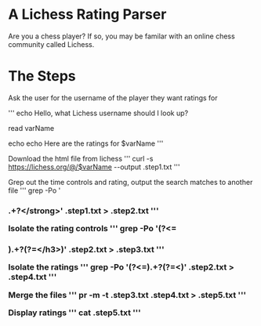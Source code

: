 # A Lichess Rating Parser

Are you a chess player? If so, you may be familar with an online chess community called Lichess.

# The Steps
Ask the user for the username of the player they want ratings for

'''
echo Hello, what Lichess username should I look up?

read varName

echo
echo Here are the ratings for $varName
'''

Download the html file from lichess
'''
curl -s https://lichess.org/@/$varName --output .step1.txt
'''

Grep out the time controls and rating, output the search matches to another file
'''
grep -Po '<span><h3>.+?<\/strong>' .step1.txt > .step2.txt
'''

Isolate the rating controls
'''
grep -Po '(?<=<span><h3>).+?(?=<\/h3>)' .step2.txt > .step3.txt
'''

Isolate the ratings
'''
grep -Po '(?<=<strong>).+?(?=<)' .step2.txt > .step4.txt
'''

Merge the files
'''
pr -m -t .step3.txt .step4.txt > .step5.txt
'''

Display ratings
'''
cat .step5.txt
'''
